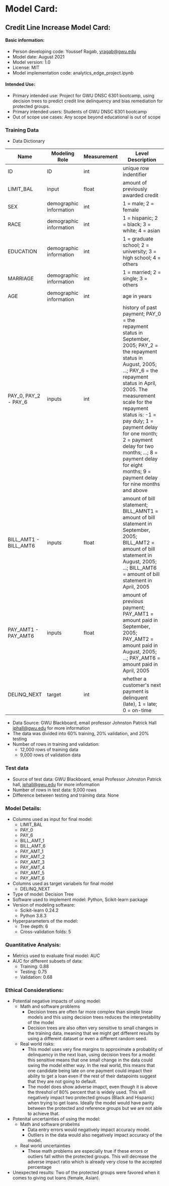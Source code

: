 # Model Card:

## Credit Line Increase Model Card: 

#### Basic information: 
* Person developing code: Youssef Ragab, yragab@gwu.edu
* Model date: August 2021
* Model version: 1.0
* License: MIT
* Model implementation code: analytics_edge_project.ipynb


#### Intended Use: 
* Primary intended use: Project for GWU DNSC 6301 bootcamp, using decision trees to predict credit line delinquency and bias remediation for protected groups.
* Primary intended users: Students of GWU DNSC 6301 bootcamp
* Out of scope use cases: Any scope beyond educational is out of scope


### Training Data 
* Data Dictionary 

|Name                 |	Modeling Role               | Measurement | Level	Description |
----------------------|-----------------------------|-------------|-------------------|
|ID                   |	ID                          |	int         |	unique row indentifier |
|LIMIT_BAL            |	input	                      | float	      | amount of previously awarded credit
|SEX	                | demographic information     |	int	        | 1 = male; 2 = female|
|RACE	                |demographic information      |	int         |	1 = hispanic; 2 = black; 3 = white; 4 = asian|
|EDUCATION	          |demographic information	    |int          |	1 = graduate school; 2 = university; 3 = high school; 4 = others|
|MARRIAGE             |	demographic information     |	int         |	1 = married; 2 = single; 3 = others|
|AGE                  |	demographic information     |	int         |	age in years|
|PAY_0, PAY_2 - PAY_6 |	inputs                      |	int         |	history of past payment; PAY_0 = the repayment status in September, 2005; PAY_2 = the repayment status in August, 2005; ...; PAY_6 = the repayment status in April, 2005. The measurement scale for the repayment status is: -1 = pay duly; 1 = payment delay for one month; 2 = payment delay for two months; ...; 8 = payment delay for eight months; 9 = payment delay for nine months and above|
|BILL_AMT1 - BILL_AMT6|	inputs                      |	float       |	amount of bill statement; BILL_AMNT1 = amount of bill statement in September, 2005; BILL_AMT2 = amount of bill statement in August, 2005; ...; BILL_AMT6 = amount of bill statement in April, 2005
|PAY_AMT1 - PAY_AMT6	|inputs                       |	float       |	amount of previous payment; PAY_AMT1 = amount paid in September, 2005; PAY_AMT2 = amount paid in August, 2005; ...; PAY_AMT6 = amount paid in April, 2005|
|DELINQ_NEXT	        |target                       | int         |	whether a customer's next payment is delinquent (late), 1 = late; 0 = on-time|

* Data Source: GWU Blackboard, email professor Johnston Patrick Hall jphall@gwu.edu for more information
* The data was divided into 60% training, 20% validation, and 20% testing
* Number of rows in training and validation:  
  *   12,000 rows of training data 
  *   9,000 rows of validation data 


### Test data 
* Source of test data: GWU Blackboard, email Professor Johnston Patrick hall, jphall@gwu.edu for more information 
* Number of rows in test data: 9,000 rows
* Difference between testing and training data: None

### Model Details: 
* Columns used as input for final model: 
  * LIMIT_BAL
  * PAY_0
  * PAY_6
  * BILL_AMT_1
  * BILL_AMT_6
  * PAY_AMT_1
  * PAY_AMT_2
  * PAY_AMT_3
  * PAY_AMT_4
  * PAY_AMT_5
  * PAY_AMT_6
* Columns used as target variabels for final model 
  * DELINQ_NEXT
* Type of model: Decision Tree
* Software used to implement model: Python, Scikit-learn package
* Version of modeling software: 
  * Scikit-learn 0.24.2
  * Python 3.8.3
* Hyperparameters of the model: 
  * Tree depth: 6 
  * Cross-validation folds: 5   

### Quantitative Analysis: 
* Metrics used to evaluate final model: AUC 
* AUC for different subsets of data:
  * Training: 0.88
  * Testing: 0.75
  * Validation: 0.68

### Ethical Considerations: 
* Potential negative impacts of using model: 
  * Math and software problems  
    * Decision trees are often far more complex than simple linear models and this using decision trees reduces the interpretability of the model 
    * Decision trees are also often very sensitive to small changes in the training data, meaning that we might get different results by using a different dataset or even a different random seed. 
  * Real world risks:
    * This model uses very fine margins to approximate a probablity of delinquency in the next loan, using decision trees for a model this sensitive means that one small change in the data could swing the model either way. In the real world, this means that one candidate being late on one payment could impact their ability to get a loan even if the rest of their datapoints suggest that they are not going to default. 
    * The model does show adverse imapct, even though it is above the threshol of 80% percent that is widely used. This will negatively impact two protected groups (Black and Hispanic) when trying to get loans. Ideally the model would have parity between the protected and reference groups but we are not able to achieve that. 
* Potenital uncertainties of using the model: 
  * Math and software probelms 
    * Data entry errors would negatively impact accuracy model. 
    * Outliers in the data would also negatively impact accuracy of the model.   
  * Real world uncertainties 
    * These math problems are especially true if these errors or outliers fall within the protected groups. This will decrease the adverse impact ratio which is already very close to the accepted percentage
* Unexpected results: Two of the protected groups were favored when it comes to giving out loans (female, Asian). 
